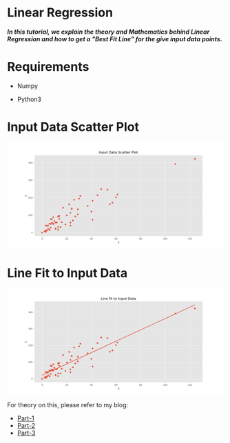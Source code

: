 # Linear Regression


***In this tutorial, we explain the theory and Mathematics behind Linear Regression and how to get a "Best Fit Line" for the give input data points.***

# Requirements

* Numpy

* Python3


# Input Data Scatter Plot

![Output a1](ScatterPlot.png?raw=true "Output a1")



# Line Fit to Input Data

![Output a1](FitLine.png?raw=true "Output a1")



For theory on this, please refer to my blog:
* [Part-1](https://anujdutt9.github.io/ML_LinearRegression.html)
* [Part-2](https://anujdutt9.github.io/ML_GradientDescent.html)
* [Part-3](https://anujdutt9.github.io/ML_LinearRegressionCode.html)
